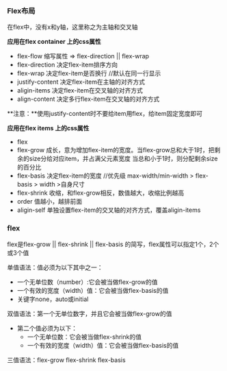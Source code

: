 ### Flex布局



在flex中，没有x和y轴，这里称之为主轴和交叉轴 



**应用在flex container 上的css属性**

- flex-flow   缩写属性  =>  flex-direction   ||   flex-wrap
- flex-direction  决定flex-item排序方向
- flex-wrap   决定flex-item是否换行      //默认在同一行显示
- justify-content  决定flex-item在主轴的对齐方式
- aligin-items   决定flex-item在交叉轴的对齐方式
- align-content   决定多行flex-item在交叉轴的对齐方式

**注意：**使用justify-content时不要给item用flex，给item固定宽度即可



**应用在flex items 上的css属性**

- flex
- flex-grow  成长，意为增加flex-item的宽度。当flex-grow总和大于1时，把剩余的size分给对应item，并占满父元素宽度     当总和小于1时，则分配剩余size的百分比
- flex-basis   决定flex-item的宽度   //优先级    max-width/min-width > flex-basis > width  >自身尺寸
- flex-shrink  收缩，和flex-grow相反，数值越大，收缩比例越高
- order   值越小，越排前面
- aligin-self   单独设置flex-item的交叉轴的对齐方式，覆盖aligin-items



### flex



flex是flex-grow || flex-shrink || flex-basis 的简写，flex属性可以指定1个，2个或3个值

单值语法：值必须为以下其中之一：

- 一个无单位数（number）:它会被当做flex-grow的值
- 一个有效的宽度（width）值：它会被当做flex-basis的值
- 关键字none，auto或initial



双值语法：第一个无单位数字，并且它会被当做flex-grow的值

- 第二个值必须为以下：
  - 一个无单位数：它会被当做flex-shrink的值
  - 一个有效的宽度（width）值：它会被当做flex-basis的值



三值语法：flex-grow  flex-shrink  flex-basis





